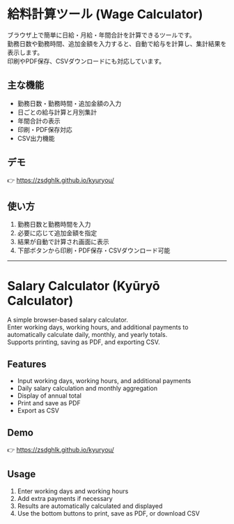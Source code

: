 # 給料計算ツール (Wage Calculator)

ブラウザ上で簡単に日給・月給・年間合計を計算できるツールです。  
勤務日数や勤務時間、追加金額を入力すると、自動で給与を計算し、集計結果を表示します。  
印刷やPDF保存、CSVダウンロードにも対応しています。

## 主な機能
- 勤務日数・勤務時間・追加金額の入力
- 日ごとの給与計算と月別集計
- 年間合計の表示
- 印刷・PDF保存対応
- CSV出力機能

## デモ
👉 https://zsdghlk.github.io/kyuryou/

## 使い方
1. 勤務日数と勤務時間を入力
2. 必要に応じて追加金額を指定
3. 結果が自動で計算され画面に表示
4. 下部ボタンから印刷・PDF保存・CSVダウンロード可能

---

# Salary Calculator (Kyūryō Calculator)

A simple browser-based salary calculator.  
Enter working days, working hours, and additional payments to automatically calculate daily, monthly, and yearly totals.  
Supports printing, saving as PDF, and exporting CSV.

## Features
- Input working days, working hours, and additional payments
- Daily salary calculation and monthly aggregation
- Display of annual total
- Print and save as PDF
- Export as CSV

## Demo
👉 https://zsdghlk.github.io/kyuryou/

## Usage
1. Enter working days and working hours
2. Add extra payments if necessary
3. Results are automatically calculated and displayed
4. Use the bottom buttons to print, save as PDF, or download CSV
